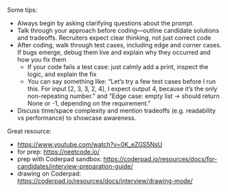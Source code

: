 
Some tips:
- Always begin by asking clarifying questions about the prompt.
- Talk through your approach before coding—outline candidate solutions and tradeoffs. Recruiters expect clear thinking, not just correct code
- After coding, walk through test cases, including edge and corner cases. If bugs emerge, debug them live and explain why they occurred and how you fix them
   - If your code fails a test case: just calmly add a print, inspect the logic, and explain the fix
   - You can say something like: “Let’s try a few test cases before I run this. For input [2, 3, 3, 2, 4], I expect output 4, because it’s the only non-repeating number.” and “Edge case: empty list → should return None or -1, depending on the requirement.”
- Discuss time/space complexity and mention tradeoffs (e.g. readability vs performance) to showcase awareness.

 




Great resource: 
- https://www.youtube.com/watch?v=0K_eZGS5NsU
- for prep: https://neetcode.io/
- prep with Coderpad sandbox: https://coderpad.io/resources/docs/for-candidates/interview-preparation-guide/
- drawing on Coderpad: https://coderpad.io/resources/docs/interview/drawing-mode/
